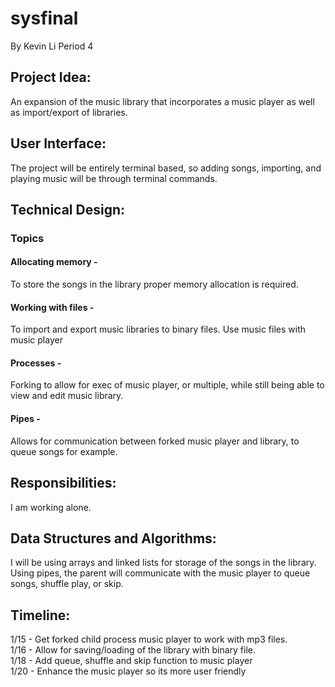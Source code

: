 # sysfinal
By Kevin Li Period 4
## Project Idea: 
An expansion of the music library that incorporates a music player as well as import/export of libraries.
## User Interface:
The project will be entirely terminal based, so adding songs, importing, and playing music will be through terminal commands.
## Technical Design:
### Topics
#### Allocating memory -
To store the songs in the library proper memory allocation is required.
#### Working with files -
To import and export music libraries to binary files. Use music files with music player
#### Processes -
Forking to allow for exec of music player, or multiple, while still being able to view and edit music library.
#### Pipes -
Allows for communication between forked music player and library, to queue songs for example.
## Responsibilities:
I am working alone.
## Data Structures and Algorithms:
I will be using arrays and linked lists for storage of the songs in the library. Using pipes, the parent will communicate with the music player to queue songs, shuffle play, or skip.
## Timeline:
1/15 - Get forked child process music player to work with mp3 files.  
1/16 - Allow for saving/loading of the library with binary file.  
1/18 - Add queue, shuffle and skip function to music player  
1/20 - Enhance the music player so its more user friendly  